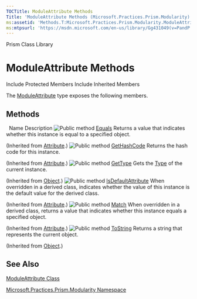```yaml
---
TOCTitle: ModuleAttribute Methods
Title: 'ModuleAttribute Methods (Microsoft.Practices.Prism.Modularity)'
ms:assetid: 'Methods.T:Microsoft.Practices.Prism.Modularity.ModuleAttribute'
ms:mtpsurl: 'https://msdn.microsoft.com/en-us/library/Gg431049(v=PandP.50)'
---
```


Prism Class Library

ModuleAttribute Methods
=======================

Include Protected Members
Include Inherited Members

The [ModuleAttribute](https://msdn.microsoft.com/t:microsoft.practices.prism.modularity.moduleattribute) type exposes the following members.

Methods
-------

<span id="methodTableToggle"></span>
 
Name
Description
![](https://msdn.microsoft.com/en-us/Gg431049.pubmethod(en-us,PandP.50).gif "Public method")
[Equals](http://msdn2.microsoft.com/en-us/library/09ds241w)
Returns a value that indicates whether this instance is equal to a specified object.

(Inherited from [Attribute](http://msdn2.microsoft.com/en-us/library/e8kc3626).)
![](https://msdn.microsoft.com/en-us/Gg431049.pubmethod(en-us,PandP.50).gif "Public method")
[GetHashCode](http://msdn2.microsoft.com/en-us/library/365e1bxs)
Returns the hash code for this instance.

(Inherited from [Attribute](http://msdn2.microsoft.com/en-us/library/e8kc3626).)
![](https://msdn.microsoft.com/en-us/Gg431049.pubmethod(en-us,PandP.50).gif "Public method")
[GetType](http://msdn2.microsoft.com/en-us/library/dfwy45w9)
Gets the [Type](http://msdn2.microsoft.com/en-us/library/42892f65) of the current instance.

(Inherited from [Object](http://msdn2.microsoft.com/en-us/library/e5kfa45b).)
![](https://msdn.microsoft.com/en-us/Gg431049.pubmethod(en-us,PandP.50).gif "Public method")
[IsDefaultAttribute](http://msdn2.microsoft.com/en-us/library/tbkb5x6t)
When overridden in a derived class, indicates whether the value of this instance is the default value for the derived class.

(Inherited from [Attribute](http://msdn2.microsoft.com/en-us/library/e8kc3626).)
![](https://msdn.microsoft.com/en-us/Gg431049.pubmethod(en-us,PandP.50).gif "Public method")
[Match](http://msdn2.microsoft.com/en-us/library/wy7chz44)
When overridden in a derived class, returns a value that indicates whether this instance equals a specified object.

(Inherited from [Attribute](http://msdn2.microsoft.com/en-us/library/e8kc3626).)
![](https://msdn.microsoft.com/en-us/Gg431049.pubmethod(en-us,PandP.50).gif "Public method")
[ToString](http://msdn2.microsoft.com/en-us/library/7bxwbwt2)
Returns a string that represents the current object.

(Inherited from [Object](http://msdn2.microsoft.com/en-us/library/e5kfa45b).)

See Also
--------

<span id="seeAlsoToggle"></span>
[ModuleAttribute Class](https://msdn.microsoft.com/t:microsoft.practices.prism.modularity.moduleattribute)

[Microsoft.Practices.Prism.Modularity Namespace](https://msdn.microsoft.com/n:microsoft.practices.prism.modularity)
